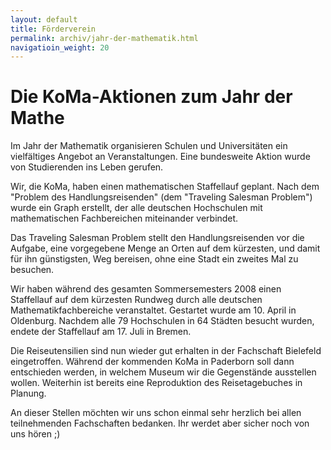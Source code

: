 ```yaml
---
layout: default
title: Förderverein
permalink: archiv/jahr-der-mathematik.html
navigatioin_weight: 20
---
```



# Die KoMa-Aktionen zum Jahr der Mathe


Im Jahr der Mathematik organisieren Schulen und Universitäten ein vielfältiges Angebot an Veranstaltungen. Eine bundesweite Aktion wurde von Studierenden ins Leben gerufen. 

Wir, die KoMa, haben einen mathematischen Staffellauf geplant. Nach dem "Problem des Handlungsreisenden" (dem "Traveling Salesman Problem") wurde ein Graph erstellt, der alle deutschen Hochschulen mit mathematischen Fachbereichen miteinander verbindet.

Das Traveling Salesman Problem stellt den Handlungsreisenden vor die Aufgabe, eine vorgegebene Menge an Orten auf dem kürzesten, und damit für ihn günstigsten, Weg bereisen, ohne eine Stadt ein zweites Mal zu besuchen.

Wir haben während des gesamten Sommersemesters 2008 einen Staffellauf auf dem kürzesten Rundweg durch alle deutschen Mathematikfachbereiche veranstaltet. Gestartet wurde am 10. April in Oldenburg. Nachdem alle 79 Hochschulen in 64 Städten besucht wurden, endete der Staffellauf am 17. Juli in Bremen.

Die Reiseutensilien sind nun wieder gut erhalten in der Fachschaft Bielefeld eingetroffen. Während der kommenden KoMa in Paderborn soll dann entschieden werden, in welchem Museum wir die Gegenstände ausstellen wollen. Weiterhin ist bereits eine Reproduktion des Reisetagebuches in Planung.

An dieser Stellen möchten wir uns schon einmal sehr herzlich bei allen teilnehmenden Fachschaften bedanken. Ihr werdet aber sicher noch von uns hören ;)
